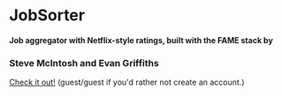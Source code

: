 # JobSorter

#### Job aggregator with Netflix-style ratings, built with the FAME stack by

### Steve McIntosh and Evan Griffiths

[Check it out!](http://sleepylemur.ddns.net:3000/) (guest/guest if you'd rather not create an account.)